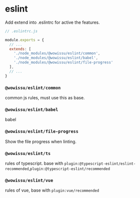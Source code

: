 # eslint

Add extend into .eslintrc for active the features.

```javascript
// .eslintrc.js

module.exports = {
  // ...
  extends: [
    './node_modules/@wowissu/eslint/common',
    './node_modules/@wowissu/eslint/babel',
    './node_modules/@wowissu/eslint/file-progress'
  ],
  // ...
}
```

### ```@wowissu/eslint/common```

common js rules, must use this as base.

### ```@wowissu/eslint/babel```

babel

### ```@wowissu/eslint/file-progress```

Show the file progress when linting.


### ```@wowissu/eslint/ts```

rules of typescript. base with `plugin:@typescript-eslint/eslint-recommended`,`plugin:@typescript-eslint/recommended`

### ```@wowissu/eslint/vue```

rules of vue, base with `plugin:vue/recommended`


